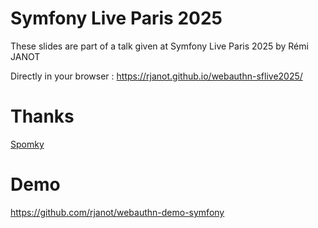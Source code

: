 # Symfony Live Paris 2025
These slides are part of a talk given at Symfony Live Paris 2025 by Rémi JANOT

Directly in your browser : https://rjanot.github.io/webauthn-sflive2025/

# Thanks

[Spomky](https://spomky-labs.com/)

# Demo
https://github.com/rjanot/webauthn-demo-symfony
